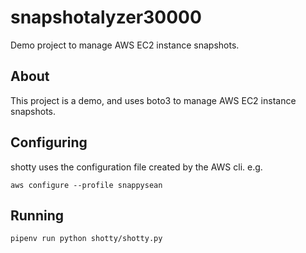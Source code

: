 # snapshotalyzer30000
Demo project to manage AWS EC2 instance snapshots.

## About

This project is a demo, and uses boto3 to manage AWS EC2 instance snapshots.

## Configuring

shotty uses the configuration file created by the AWS cli. e.g.

`aws configure --profile snappysean`

## Running

`pipenv run python shotty/shotty.py`
